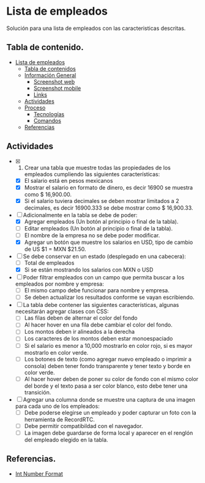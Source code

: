 # Lista de empleados
Solución para una lista de empleados con las caracteristicas descritas.

## Tabla de contenido.
* [Lista de empleados](#lista-de-empleados)
  * [Tabla de contenidos](#tabla-de-contenido)
  * [Información General](#lista-de-empleados)
    * [Screenshot web](#lista-de-empleados)
    * [Screenshot mobile](#lista-de-empleados)
    * [Links](#lista-de-empleados)
  * [Actividades](#actividades)
  * [Proceso](#lista-de-empleados)
    * [Tecnologías](#lista-de-empleados)
    * [Comandos](#lista-de-empleados)
  * [Referencias](#lista-de-empleados)

## Actividades

* [x] 1. Crear una tabla que muestre todas las propiedades de los empleados cumpliendo las siguientes características:
  * [x] El salario está en pesos mexicanos
  * [x] Mostrar el salario en formato de dinero, es decir 16900 se muestra
como $ 16,900.00.
  * [x] Si el salario tuviera decimales se deben mostrar limitados a 2 decimales,
es decir 16900.333 se debe mostrar como $ 16,900.33.
* [ ] Adicionalmente en la tabla se debe de poder:
  * [x] Agregar empleados (Un botón al principio o final de la tabla).
  * [ ] Editar empleados (Un botón al principio o final de la tabla).
  * [ ] El nombre de la empresa no se debe poder modificar.
  * [x] Agregar un botón que muestre los salarios en USD, tipo de cambio de US
$1 = MXN $21.50.
* [ ] Se debe conservar en un estado (desplegado en una cabecera):
  * [ ] Total de empleados
  * [x] Si se están mostrando los salarios con MXN o USD
* [ ] Poder filtrar empleados con un campo que permita buscar a los empleados por nombre y empresa:
  * [ ] El mismo campo debe funcionar para nombre y empresa.
  * [ ] Se deben actualizar los resultados conforme se vayan escribiendo.
* [ ] La tabla debe contener las siguientes características, algunas necesitarán agregar clases con CSS:
  * [ ] Las filas deben de alternar el color del fondo
  * [ ] Al hacer hover en una fila debe cambiar el color del fondo.
  * [ ] Los montos deben ir alineados a la derecha
  * [ ] Los caracteres de los montos deben estar monoespaciado
  * [ ] Si el salario es menor a 10,000 mostrarlo en color rojo, si es mayor mostrarlo en color verde.
  * [ ] Los botones de texto (como agregar nuevo empleado o imprimir a consola) deben tener fondo transparente y tener texto y borde en color verde.
  * [ ] Al hacer hover deben de poner su color de fondo con el mismo color del borde y el texto pasa a ser color blanco, esto debe tener una transición.
* [ ] Agregar una columna donde se muestre una captura de una imagen para cada uno de los empleados:
  * [ ] Debe poderse elegirse un empleado y poder capturar un foto con la herramienta de RecordRTC.
  * [ ] Debe permitir compatibildad con el navegador.
  * [ ] La imagen debe guardarse de forma local y aparecer en el renglón del empleado elegido en la tabla.

## Referencias.

* [Int Number Format](https://developer.mozilla.org/en-US/docs/Web/JavaScript/Reference/Global_Objects/Intl/NumberFormat)